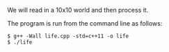 We will read in a 10x10 world and then process it.

The program is run from the command line as follows:
```
$ g++ -Wall life.cpp -std=c++11 -o life
$ ./life
```
